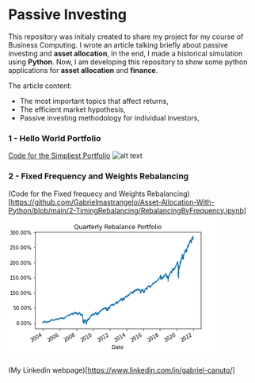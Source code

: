# Passive Investing

This repository was initialy created to share my project for my course of Business Computing.
I wrote an article talking briefly about passive investing and **asset allocation**, 
In the end, I made a historical simulation using **Python**. Now, I am developing this repository to show some
python applications for **asset allocation** and **finance**.

The article content:
- The most important topics that affect returns,
- The efficient market hypothesis,
- Passive investing methodology for individual investors,

### 1 - Hello World Portfolio
[Code for the Simpliest Portfolio](1-BasicPortfolio/1-basicPortfolio.ipynb)
![alt text](https://github.com/Gabrielmastrangelo/BCPT-123_Word_Power_Project/blob/main/Plot.png)

### 2 - Fixed Frequency and Weights Rebalancing 
(Code for the Fixed frequecy and Weights Rebalancing) [https://github.com/Gabrielmastrangelo/Asset-Allocation-With-Python/blob/main/2-TimingRebalancing/RebalancingByFrequency.ipynb]
![alt text](https://github.com/Gabrielmastrangelo/Asset-Allocation-With-Python/blob/main/2-TimingRebalancing/Plot.png)

(My Linkedin webpage)[https://www.linkedin.com/in/gabriel-canuto/]
